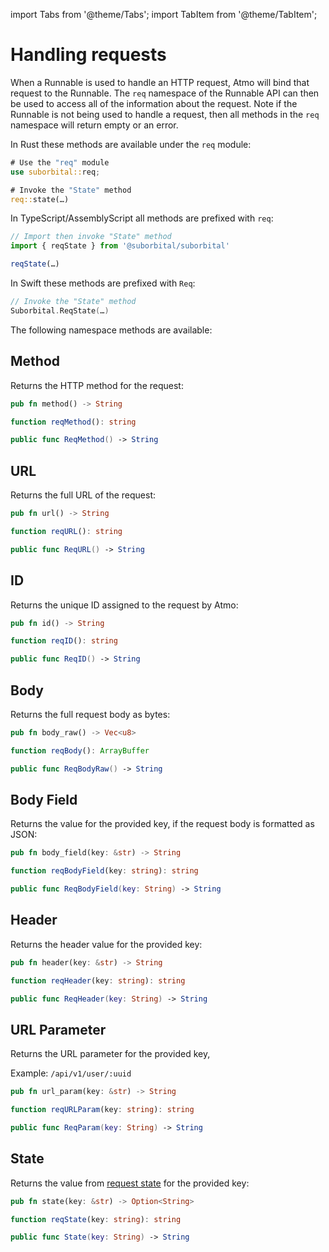 import Tabs from '@theme/Tabs';
import TabItem from '@theme/TabItem';


# Handling requests

When a Runnable is used to handle an HTTP request, Atmo will bind that request to the Runnable. The `req` namespace of the Runnable API can then be used to access all of the information about the request. Note if the Runnable is not being used to handle a request, then all methods in the `req` namespace will return empty or an error.

<Tabs groupId="reactr-language">

<TabItem value="rust" label="Rust">

In Rust these methods are available under the `req` module:

```rust
# Use the "req" module
use suborbital::req;

# Invoke the "State" method
req::state(…)
```

</TabItem>

<TabItem value="assemblyscript" label="AssemblyScript 🧪">

In TypeScript/AssemblyScript all methods are prefixed with `req`:

```typescript
// Import then invoke "State" method
import { reqState } from '@suborbital/suborbital'

reqState(…)
```

</TabItem>

<TabItem value="swift" label="Swift 🧪">

In Swift these methods are prefixed with `Req`:

```swift
// Invoke the "State" method
Suborbital.ReqState(…)
```

</TabItem>

</Tabs>

The following namespace methods are available:

## Method

Returns the HTTP method for the request:

<Tabs groupId="reactr-language">

<TabItem value="rust" label="Rust">

```rust
pub fn method() -> String
```

</TabItem>

<TabItem value="assemblyscript" label="AssemblyScript 🧪">

```typescript
function reqMethod(): string
```

</TabItem>

<TabItem value="swift" label="Swift 🧪">

```swift
public func ReqMethod() -> String
```

</TabItem>

</Tabs>


## URL

Returns the full URL of the request:

<Tabs groupId="reactr-language">

<TabItem value="rust" label="Rust">

```rust
pub fn url() -> String
```

</TabItem>

<TabItem value="assemblyscript" label="AssemblyScript 🧪">

```typescript
function reqURL(): string
```

</TabItem>

<TabItem value="swift" label="Swift 🧪">

```swift
public func ReqURL() -> String
```

</TabItem>

</Tabs>


## ID

Returns the unique ID assigned to the request by Atmo:

<Tabs groupId="reactr-language">

<TabItem value="rust" label="Rust">

```rust
pub fn id() -> String
```

</TabItem>

<TabItem value="assemblyscript" label="AssemblyScript 🧪">

```typescript
function reqID(): string
```

</TabItem>

<TabItem value="swift" label="Swift 🧪">

```swift
public func ReqID() -> String
```

</TabItem>

</Tabs>



## Body

Returns the full request body as bytes:

<Tabs groupId="reactr-language">

<TabItem value="rust" label="Rust">

```rust
pub fn body_raw() -> Vec<u8>

```

</TabItem>

<TabItem value="assemblyscript" label="AssemblyScript 🧪">

```typescript
function reqBody(): ArrayBuffer
```

</TabItem>

<TabItem value="swift" label="Swift 🧪">

```swift
public func ReqBodyRaw() -> String
```

</TabItem>

</Tabs>


## Body Field

Returns the value for the provided key, if the request body
is formatted as JSON:

<Tabs groupId="reactr-language">

<TabItem value="rust" label="Rust">

```rust
pub fn body_field(key: &str) -> String
```

</TabItem>

<TabItem value="assemblyscript" label="AssemblyScript 🧪">

```typescript
function reqBodyField(key: string): string
```

</TabItem>

<TabItem value="swift" label="Swift 🧪">

```swift
public func ReqBodyField(key: String) -> String
```

</TabItem>

</Tabs>


## Header

Returns the header value for the provided key:

<Tabs groupId="reactr-language">

<TabItem value="rust" label="Rust">

```rust
pub fn header(key: &str) -> String
```

</TabItem>

<TabItem value="assemblyscript" label="AssemblyScript 🧪">

```typescript
function reqHeader(key: string): string
```

</TabItem>

<TabItem value="swift" label="Swift 🧪">

```swift
public func ReqHeader(key: String) -> String
```

</TabItem>

</Tabs>


## URL Parameter

Returns the URL parameter for the provided key,

Example: `/api/v1/user/:uuid`

<Tabs groupId="reactr-language">

<TabItem value="rust" label="Rust">

```rust
pub fn url_param(key: &str) -> String
```

</TabItem>

<TabItem value="assemblyscript" label="AssemblyScript 🧪">

```typescript
function reqURLParam(key: string): string
```

</TabItem>

<TabItem value="swift" label="Swift 🧪">

```swift
public func ReqParam(key: String) -> String
```

</TabItem>

</Tabs>


## State

Returns the value from [request state](../usage/managing-state.md) for the provided key:

<Tabs groupId="reactr-language">

<TabItem value="rust" label="Rust">

```rust
pub fn state(key: &str) -> Option<String>
```

</TabItem>

<TabItem value="assemblyscript" label="AssemblyScript 🧪">

```typescript
function reqState(key: string): string
```

</TabItem>

<TabItem value="swift" label="Swift 🧪">

```swift
public func State(key: String) -> String
```

</TabItem>

</Tabs>

